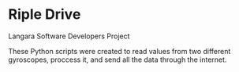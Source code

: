 # Riple Drive
Langara Software Developers Project

These Python scripts were created to read values from two different gyroscopes, proccess it, and send all the data through the internet.
